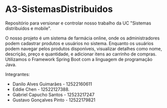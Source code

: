 # A3-SistemasDistribuidos

Repositório para versionar e controlar nosso trabalho da UC "Sistemas distribuídos e mobile".

O nosso projeto é um sistema de farmácia online, onde os administradores podem cadastrar produtos e usuários no sistema. Enquanto os usuários podem navegar pelos produtos disponíveis, visualizar detalhes como nome, descrição, preço e quantidade, e adicionar itens ao carrinho de compras. Utilizamos o Framework Spring Boot com a linguagem de programação Java.

Integrantes:
 - Danilo Alves Guimarães - 12522160611
 - Eddie Chen - 12522127388.
 - Gabriel Capucho Santos - 12523217247
 - Gustavo Gonçalves Pinto - 12522179821
